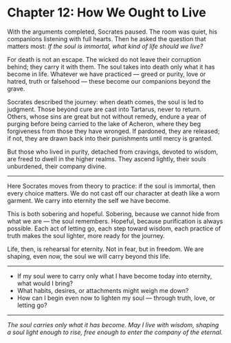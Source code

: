 # Chapter 12: How We Ought to Live

With the arguments completed, Socrates paused. The room was quiet, his companions listening with full hearts. Then he asked the question that matters most: *If the soul is immortal, what kind of life should we live?*

For death is not an escape. The wicked do not leave their corruption behind; they carry it with them. The soul takes into death only what it has become in life. Whatever we have practiced — greed or purity, love or hatred, truth or falsehood — these become our companions beyond the grave.

Socrates described the journey: when death comes, the soul is led to judgment. Those beyond cure are cast into Tartarus, never to return. Others, whose sins are great but not without remedy, endure a year of purging before being carried to the lake of Acheron, where they beg forgiveness from those they have wronged. If pardoned, they are released; if not, they are drawn back into their punishments until mercy is granted.

But those who lived in purity, detached from cravings, devoted to wisdom, are freed to dwell in the higher realms. They ascend lightly, their souls unburdened, their company divine.

---

Here Socrates moves from theory to practice: if the soul is immortal, then every choice matters. We do not cast off our character at death like a worn garment. We carry into eternity the self we have become.

This is both sobering and hopeful. Sobering, because we cannot hide from what we are — the soul remembers. Hopeful, because purification is always possible. Each act of letting go, each step toward wisdom, each practice of truth makes the soul lighter, more ready for the journey.

Life, then, is rehearsal for eternity. Not in fear, but in freedom. We are shaping, even now, the soul we will carry beyond this life.

---

* If my soul were to carry only what I have become today into eternity, what would I bring?
* What habits, desires, or attachments might weigh me down?
* How can I begin even now to lighten my soul — through truth, love, or letting go?

---

*The soul carries only what it has become. May I live with wisdom, shaping a soul light enough to rise, free enough to enter the company of the eternal.*
